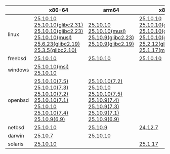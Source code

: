 ||x86-64|arm64|x86|armv7|ppc64le|armel|
| --- | --- | --- | --- | --- | --- | --- |
|linux|[25.10.10](https://github.com/roswell/sbcl_head/releases/download/25.10.10/sbcl-25.10.10-x86-64-linux-binary.tar.bz2)<br />[25.10.10(glibc2.31)](https://github.com/roswell/sbcl_head/releases/download/25.10.10/sbcl-25.10.10-x86-64-linux-glibc2.31-binary.tar.bz2)<br />[25.10.10(glibc2.23)](https://github.com/roswell/sbcl_head/releases/download/25.10.10/sbcl-25.10.10-x86-64-linux-glibc2.23-binary.tar.bz2)<br />[25.10.10(musl)](https://github.com/roswell/sbcl_head/releases/download/25.10.10/sbcl-25.10.10-x86-64-linux-musl-binary.tar.bz2)<br />[25.6.23(glibc2.19)](https://github.com/roswell/sbcl_head/releases/download/25.6.23/sbcl-25.6.23-x86-64-linux-glibc2.19-binary.tar.bz2)<br />[25.3.5(glibc2.10)](https://github.com/roswell/sbcl_head/releases/download/25.3.5/sbcl-25.3.5-x86-64-linux-glibc2.10-binary.tar.bz2)<br />|[25.10.10](https://github.com/roswell/sbcl_head/releases/download/25.10.10/sbcl-25.10.10-arm64-linux-binary.tar.bz2)<br />[25.10.10(musl)](https://github.com/roswell/sbcl_head/releases/download/25.10.10/sbcl-25.10.10-arm64-linux-musl-binary.tar.bz2)<br />[25.10.9(glibc2.23)](https://github.com/roswell/sbcl_head/releases/download/25.10.9/sbcl-25.10.9-arm64-linux-glibc2.23-binary.tar.bz2)<br />[25.10.9(glibc2.19)](https://github.com/roswell/sbcl_head/releases/download/25.10.9/sbcl-25.10.9-arm64-linux-glibc2.19-binary.tar.bz2)<br />|[25.10.10](https://github.com/roswell/sbcl_head/releases/download/25.10.10/sbcl-25.10.10-x86-linux-binary.tar.bz2)<br />[25.10.10(glibc2.31)](https://github.com/roswell/sbcl_head/releases/download/25.10.10/sbcl-25.10.10-x86-linux-glibc2.31-binary.tar.bz2)<br />[25.10.10(glibc2.23)](https://github.com/roswell/sbcl_head/releases/download/25.10.10/sbcl-25.10.10-x86-linux-glibc2.23-binary.tar.bz2)<br />[25.10.10(glibc2.19)](https://github.com/roswell/sbcl_head/releases/download/25.10.10/sbcl-25.10.10-x86-linux-glibc2.19-binary.tar.bz2)<br />[25.2.12(glibc2.10)](https://github.com/roswell/sbcl_head/releases/download/25.2.12/sbcl-25.2.12-x86-linux-glibc2.10-binary.tar.bz2)<br />[25.1.17(musl)](https://github.com/roswell/sbcl_head/releases/download/25.1.17/sbcl-25.1.17-x86-linux-musl-binary.tar.bz2)<br />|[25.10.9](https://github.com/roswell/sbcl_head/releases/download/25.10.9/sbcl-25.10.9-armv7-linux-binary.tar.bz2)<br />|[25.9.11](https://github.com/roswell/sbcl_head/releases/download/25.9.11/sbcl-25.9.11-ppc64le-linux-binary.tar.bz2)<br />[25.9.11(glibc2.23)](https://github.com/roswell/sbcl_head/releases/download/25.9.11/sbcl-25.9.11-ppc64le-linux-glibc2.23-binary.tar.bz2)<br />[25.9.11(glibc2.19)](https://github.com/roswell/sbcl_head/releases/download/25.9.11/sbcl-25.9.11-ppc64le-linux-glibc2.19-binary.tar.bz2)<br />|[25.1.17](https://github.com/roswell/sbcl_head/releases/download/25.1.17/sbcl-25.1.17-armel-linux-binary.tar.bz2)<br />|
|freebsd|[25.10.10](https://github.com/roswell/sbcl_head/releases/download/25.10.10/sbcl-25.10.10-x86-64-freebsd-binary.tar.bz2)<br />|[25.10.10](https://github.com/roswell/sbcl_head/releases/download/25.10.10/sbcl-25.10.10-arm64-freebsd-binary.tar.bz2)<br />|[25.10.10](https://github.com/roswell/sbcl_head/releases/download/25.10.10/sbcl-25.10.10-x86-freebsd-binary.tar.bz2)<br />||||
|windows|[25.10.10(msi)](https://github.com/roswell/sbcl_head/releases/download/25.10.10/sbcl-25.10.10-x86-64-windows-binary.msi)<br />[25.10.10](https://github.com/roswell/sbcl_head/releases/download/25.10.10/sbcl-25.10.10-x86-64-windows-binary.tar.bz2)<br />||||||
|openbsd|[25.10.10(7.5)](https://github.com/roswell/sbcl_head/releases/download/25.10.10/sbcl-25.10.10-x86-64-openbsd-7.5-binary.tar.bz2)<br />[25.10.10(7.3)](https://github.com/roswell/sbcl_head/releases/download/25.10.10/sbcl-25.10.10-x86-64-openbsd-7.3-binary.tar.bz2)<br />[25.10.10(7.2)](https://github.com/roswell/sbcl_head/releases/download/25.10.10/sbcl-25.10.10-x86-64-openbsd-7.2-binary.tar.bz2)<br />[25.10.10(7.1)](https://github.com/roswell/sbcl_head/releases/download/25.10.10/sbcl-25.10.10-x86-64-openbsd-7.1-binary.tar.bz2)<br />[25.10.10](https://github.com/roswell/sbcl_head/releases/download/25.10.10/sbcl-25.10.10-x86-64-openbsd-binary.tar.bz2)<br />[25.10.10(7.4)](https://github.com/roswell/sbcl_head/releases/download/25.10.10/sbcl-25.10.10-x86-64-openbsd-7.4-binary.tar.bz2)<br />[25.10.9(6.9)](https://github.com/roswell/sbcl_head/releases/download/25.10.9/sbcl-25.10.9-x86-64-openbsd-6.9-binary.tar.bz2)<br />|[25.10.10(7.2)](https://github.com/roswell/sbcl_head/releases/download/25.10.10/sbcl-25.10.10-arm64-openbsd-7.2-binary.tar.bz2)<br />[25.10.10](https://github.com/roswell/sbcl_head/releases/download/25.10.10/sbcl-25.10.10-arm64-openbsd-binary.tar.bz2)<br />[25.10.10(7.5)](https://github.com/roswell/sbcl_head/releases/download/25.10.10/sbcl-25.10.10-arm64-openbsd-7.5-binary.tar.bz2)<br />[25.10.9(7.4)](https://github.com/roswell/sbcl_head/releases/download/25.10.9/sbcl-25.10.9-arm64-openbsd-7.4-binary.tar.bz2)<br />[25.10.9(7.3)](https://github.com/roswell/sbcl_head/releases/download/25.10.9/sbcl-25.10.9-arm64-openbsd-7.3-binary.tar.bz2)<br />[25.10.9(7.1)](https://github.com/roswell/sbcl_head/releases/download/25.10.9/sbcl-25.10.9-arm64-openbsd-7.1-binary.tar.bz2)<br />[25.10.9(6.9)](https://github.com/roswell/sbcl_head/releases/download/25.10.9/sbcl-25.10.9-arm64-openbsd-6.9-binary.tar.bz2)<br />|||||
|netbsd|[25.10.10](https://github.com/roswell/sbcl_head/releases/download/25.10.10/sbcl-25.10.10-x86-64-netbsd-binary.tar.bz2)<br />|[25.10.9](https://github.com/roswell/sbcl_head/releases/download/25.10.9/sbcl-25.10.9-arm64-netbsd-binary.tar.bz2)<br />|[24.12.7](https://github.com/roswell/sbcl_head/releases/download/24.12.7/sbcl-24.12.7-x86-netbsd-binary.tar.bz2)<br />||||
|darwin|[25.10.7](https://github.com/roswell/sbcl_head/releases/download/25.10.7/sbcl-25.10.7-x86-64-darwin-binary.tar.bz2)<br />|[25.10.10](https://github.com/roswell/sbcl_head/releases/download/25.10.10/sbcl-25.10.10-arm64-darwin-binary.tar.bz2)<br />|||||
|solaris|[25.10.10](https://github.com/roswell/sbcl_head/releases/download/25.10.10/sbcl-25.10.10-x86-64-solaris-binary.tar.bz2)<br />||[25.1.17](https://github.com/roswell/sbcl_head/releases/download/25.1.17/sbcl-25.1.17-x86-solaris-binary.tar.bz2)<br />||||
